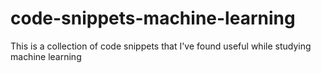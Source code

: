 # code-snippets-machine-learning
This is a collection of code snippets that I've found useful while studying machine learning
